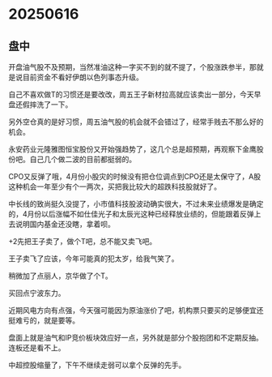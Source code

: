 # 20250616

## 盘中

开盘油气股不及预期，当然准油这种一字买不到的就不提了，个股涨跌参半，那就是说目前资金不看好伊朗以色列事态升级。

自己不喜欢做T的习惯还是要改改，周五王子新材拉高就应该卖出一部分，今天早盘还假摔洗了一下。

另外空仓真的是好习惯，周五油气股的机会就不会错过了，经常手贱去不那么好的机会。

永安药业元隆雅图恒宝股份又开始强趋势了，这几个总是超预期，再观察下金鹰股份吧。自己几个做二波的目前都挺弱的。

CPO又反弹了哦，4月份小股灾的时候没有把仓位调点到CPO还是太保守了，A股这种机会一年至少有个一两次，买把我比较大的超跌科技股就好了。

中长线的致尚挺久没提了，小市值科技股波动确实很大，不过未来业绩爆发是确定的，4月份以后涨幅不如仕佳光子和太辰光这种已经释放业绩的，但能跟着反弹上去说明国内基金还没瞎，拿着呗。

+2先把王子卖了，做个T吧，总不能又卖飞吧。

王子卖飞了应该，今年可能真的犯太岁，给我气笑了。

稍微加了点丽人，京华做了个T。

买回点宁波东力。

近期风电方向有点强，今天强可能因为原油涨价了吧，机构票只要买的足够便宜还挺难亏的，就是要等。

盘面上就是油气和IP竞价板块效应好一点，另外就是部分个股抱团和不定期反抽。连板还是看不上。

中超控股缩量了，下午不继续走弱可以拿个反弹的先手。
